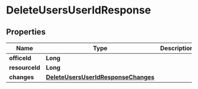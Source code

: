 # DeleteUsersUserIdResponse

## Properties
Name | Type | Description | Notes
------------ | ------------- | ------------- | -------------
**officeId** | **Long** |  |  [optional]
**resourceId** | **Long** |  |  [optional]
**changes** | [**DeleteUsersUserIdResponseChanges**](DeleteUsersUserIdResponseChanges.md) |  |  [optional]
